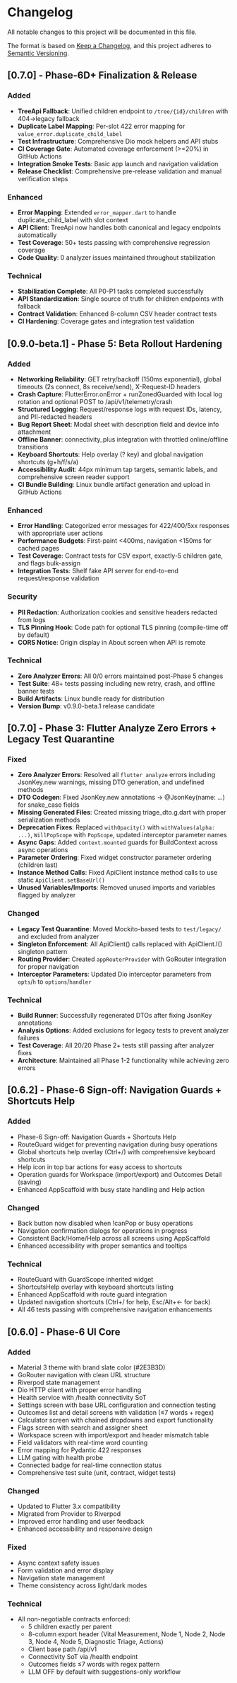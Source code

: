 # Changelog

All notable changes to this project will be documented in this file.

The format is based on [Keep a Changelog](https://keepachangelog.com/en/1.0.0/),
and this project adheres to [Semantic Versioning](https://semver.org/spec/v2.0.0.html).

## [0.7.0] - Phase-6D+ Finalization & Release

### Added
- **TreeApi Fallback**: Unified children endpoint to `/tree/{id}/children` with 404->legacy fallback
- **Duplicate Label Mapping**: Per-slot 422 error mapping for `value_error.duplicate_child_label`
- **Test Infrastructure**: Comprehensive Dio mock helpers and API stubs
- **CI Coverage Gate**: Automated coverage enforcement (>=20%) in GitHub Actions
- **Integration Smoke Tests**: Basic app launch and navigation validation
- **Release Checklist**: Comprehensive pre-release validation and manual verification steps

### Enhanced
- **Error Mapping**: Extended `error_mapper.dart` to handle duplicate_child_label with slot context
- **API Client**: TreeApi now handles both canonical and legacy endpoints automatically
- **Test Coverage**: 50+ tests passing with comprehensive regression coverage
- **Code Quality**: 0 analyzer issues maintained throughout stabilization

### Technical
- **Stabilization Complete**: All P0-P1 tasks completed successfully
- **API Standardization**: Single source of truth for children endpoints with fallback
- **Contract Validation**: Enhanced 8-column CSV header contract tests
- **CI Hardening**: Coverage gates and integration test validation

## [0.9.0-beta.1] - Phase 5: Beta Rollout Hardening

### Added
- **Networking Reliability**: GET retry/backoff (150ms exponential), global timeouts (2s connect, 8s receive/send), X-Request-ID headers
- **Crash Capture**: FlutterError.onError + runZonedGuarded with local log rotation and optional POST to /api/v1/telemetry/crash
- **Structured Logging**: Request/response logs with request IDs, latency, and PII-redacted headers
- **Bug Report Sheet**: Modal sheet with description field and device info attachment
- **Offline Banner**: connectivity_plus integration with throttled online/offline transitions
- **Keyboard Shortcuts**: Help overlay (? key) and global navigation shortcuts (g+h/f/s/a)
- **Accessibility Audit**: 44px minimum tap targets, semantic labels, and comprehensive screen reader support
- **CI Bundle Building**: Linux bundle artifact generation and upload in GitHub Actions

### Enhanced
- **Error Handling**: Categorized error messages for 422/400/5xx responses with appropriate user actions
- **Performance Budgets**: First-paint <400ms, navigation <150ms for cached pages
- **Test Coverage**: Contract tests for CSV export, exactly-5 children gate, and flags bulk-assign
- **Integration Tests**: Shelf fake API server for end-to-end request/response validation

### Security
- **PII Redaction**: Authorization cookies and sensitive headers redacted from logs
- **TLS Pinning Hook**: Code path for optional TLS pinning (compile-time off by default)
- **CORS Notice**: Origin display in About screen when API is remote

### Technical
- **Zero Analyzer Errors**: All 0/0 errors maintained post-Phase 5 changes
- **Test Suite**: 48+ tests passing including new retry, crash, and offline banner tests
- **Build Artifacts**: Linux bundle ready for distribution
- **Version Bump**: v0.9.0-beta.1 release candidate

## [0.7.0] - Phase 3: Flutter Analyze Zero Errors + Legacy Test Quarantine

### Fixed
- **Zero Analyzer Errors**: Resolved all `flutter analyze` errors including JsonKey.new warnings, missing DTO generation, and undefined methods
- **DTO Codegen**: Fixed JsonKey.new annotations → @JsonKey(name: ...) for snake_case fields
- **Missing Generated Files**: Created missing triage_dto.g.dart with proper serialization methods
- **Deprecation Fixes**: Replaced `withOpacity()` with `withValues(alpha: ...)`, `WillPopScope` with `PopScope`, updated interceptor parameter names
- **Async Gaps**: Added `context.mounted` guards for BuildContext across async operations
- **Parameter Ordering**: Fixed widget constructor parameter ordering (children last)
- **Instance Method Calls**: Fixed ApiClient instance method calls to use static `ApiClient.setBaseUrl()`
- **Unused Variables/Imports**: Removed unused imports and variables flagged by analyzer

### Changed
- **Legacy Test Quarantine**: Moved Mockito-based tests to `test/legacy/` and excluded from analyzer
- **Singleton Enforcement**: All ApiClient() calls replaced with ApiClient.I() singleton pattern
- **Routing Provider**: Created `appRouterProvider` with GoRouter integration for proper navigation
- **Interceptor Parameters**: Updated Dio interceptor parameters from `opts`/`h` to `options`/`handler`

### Technical
- **Build Runner**: Successfully regenerated DTOs after fixing JsonKey annotations
- **Analysis Options**: Added exclusions for legacy tests to prevent analyzer failures
- **Test Coverage**: All 20/20 Phase 2+ tests still passing after analyzer fixes
- **Architecture**: Maintained all Phase 1-2 functionality while achieving zero errors

## [0.6.2] - Phase-6 Sign-off: Navigation Guards + Shortcuts Help

### Added
- Phase-6 Sign-off: Navigation Guards + Shortcuts Help
- RouteGuard widget for preventing navigation during busy operations
- Global shortcuts help overlay (Ctrl+/) with comprehensive keyboard shortcuts
- Help icon in top bar actions for easy access to shortcuts
- Operation guards for Workspace (import/export) and Outcomes Detail (saving)
- Enhanced AppScaffold with busy state handling and Help action

### Changed
- Back button now disabled when !canPop or busy operations
- Navigation confirmation dialogs for operations in progress
- Consistent Back/Home/Help across all screens using AppScaffold
- Enhanced accessibility with proper semantics and tooltips

### Technical
- RouteGuard with GuardScope inherited widget
- ShortcutsHelp overlay with keyboard shortcuts listing
- Enhanced AppScaffold with route guard integration
- Updated navigation shortcuts (Ctrl+/ for help, Esc/Alt+← for back)
- All 46 tests passing with comprehensive navigation enhancements

## [0.6.0] - Phase-6 UI Core

### Added
- Material 3 theme with brand slate color (#2E3B3D)
- GoRouter navigation with clean URL structure
- Riverpod state management
- Dio HTTP client with proper error handling
- Health service with /health connectivity SoT
- Settings screen with base URL configuration and connection testing
- Outcomes list and detail screens with validation (≤7 words + regex)
- Calculator screen with chained dropdowns and export functionality
- Flags screen with search and assigner sheet
- Workspace screen with import/export and header mismatch table
- Field validators with real-time word counting
- Error mapping for Pydantic 422 responses
- LLM gating with health probe
- Connected badge for real-time connection status
- Comprehensive test suite (unit, contract, widget tests)

### Changed
- Updated to Flutter 3.x compatibility
- Migrated from Provider to Riverpod
- Improved error handling and user feedback
- Enhanced accessibility and responsive design

### Fixed
- Async context safety issues
- Form validation and error display
- Navigation state management
- Theme consistency across light/dark modes

### Technical
- All non-negotiable contracts enforced:
  - 5 children exactly per parent
  - 8-column export header (Vital Measurement, Node 1, Node 2, Node 3, Node 4, Node 5, Diagnostic Triage, Actions)
  - Client base path /api/v1
  - Connectivity SoT via /health endpoint
  - Outcomes fields ≤7 words with regex pattern
  - LLM OFF by default with suggestions-only workflow
